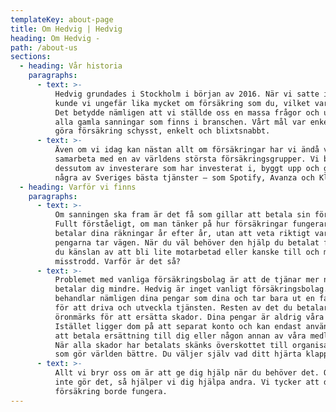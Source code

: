 ```yaml
---
templateKey: about-page
title: Om Hedvig | Hedvig
heading: Om Hedvig -
path: /about-us
sections:
  - heading: Vår historia
    paragraphs:
      - text: >-
          Hedvig grundades i Stockholm i början av 2016. När vi satte igång
          kunde vi ungefär lika mycket om försäkring som du, vilket var toppen.
          Det betydde nämligen att vi ställde oss en massa frågor och utmanade
          alla gamla sanningar som finns i branschen. Vårt mål var enkelt. Att
          göra försäkring schysst, enkelt och blixtsnabbt.
      - text: >-
          Även om vi idag kan nästan allt om försäkringar har vi ändå valt att
          samarbeta med en av världens största försäkringsgrupper. Vi backas
          dessutom av investerare som har investerat i, byggt upp och gett dig
          några av Sveriges bästa tjänster – som Spotify, Avanza och Klarna.
  - heading: Varför vi finns
    paragraphs:
      - text: >-
          Om sanningen ska fram är det få som gillar att betala sin försäkring.
          Fullt förståeligt, om man tänker på hur försäkringar fungerar idag. Du
          betalar dina räkningar år efter år, utan att veta riktigt vart
          pengarna tar vägen. När du väl behöver den hjälp du betalat för så får
          du känslan av att bli lite motarbetad eller kanske till och med
          misstrodd. Varför är det så?
      - text: >-
          Problemet med vanliga försäkringsbolag är att de tjänar mer när de
          betalar dig mindre. Hedvig är inget vanligt försäkringsbolag. Vi
          behandlar nämligen dina pengar som dina och tar bara ut en fast avgift
          för att driva och utveckla tjänsten. Resten av det du betalar
          öronmärks för att ersätta skador. Dina pengar är aldrig våra pengar.
          Istället ligger dom på att separat konto och kan endast användas för
          att betala ersättning till dig eller någon annan av våra medlemmar.
          När alla skador har betalats skänks överskottet till organisationer
          som gör världen bättre. Du väljer själv vad ditt hjärta klappar för.
      - text: >-
          Allt vi bryr oss om är att ge dig hjälp när du behöver det. Och när du
          inte gör det, så hjälper vi dig hjälpa andra. Vi tycker att det är så
          försäkring borde fungera.
---
```

